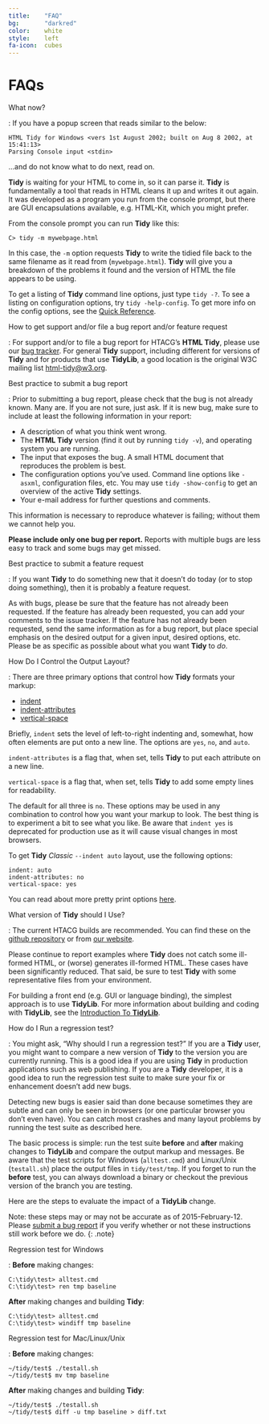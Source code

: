 ```yaml
---
title:    "FAQ"
bg:       "darkred"
color:    white
style:    left
fa-icon:  cubes
---
```


# FAQs

What now?

 : If you have a popup screen that reads similar to the below:

   ~~~
   HTML Tidy for Windows <vers 1st August 2002; built on Aug 8 2002, at 15:41:13>
   Parsing Console input <stdin>
   ~~~

   …and do not know what to do next, read on.

   **Tidy** is waiting for your HTML to come in, so it can parse it.
   **Tidy** is fundamentally a tool that reads in HTML cleans it up and
   writes it out again. It was developed as a program you run from the
   console prompt, but there are GUI encapsulations available, e.g.
   HTML-Kit, which you might prefer.

   From the console prompt you can run **Tidy** like this:

   `C> tidy -m mywebpage.html`

   In this case, the `-m` option requests **Tidy** to write
   the tidied file back to the same filename as it read from
   (`mywebpage.html`). **Tidy** will give you a breakdown of the problems it
   found and the version of HTML the file appears to be using.

   To get a listing of **Tidy** command line options, just type
   `tidy -?`.  To see a listing on configuration options,
   try `tidy -help-config`.  To get more info on the
   config options, see the [Quick Reference][10].

How to get support and/or file a bug report and/or feature request

 : For support and/or to file a bug report for HTACG’s **HTML Tidy**, please
   use our [bug tracker][1]. For general **Tidy** support, including different
   for versions of **Tidy** and for products that use **TidyLib**, a good location
   is the original W3C mailing list [html-tidy@w3.org][2].

Best practice to submit a bug report

 : Prior to submitting a bug report, please check that the bug is
   not already known. Many are. If you are not sure, just ask. If it
   is new bug, make sure to include at least the following information
   in your report:

   - A description of what you think went wrong.
   - The **HTML Tidy** version (find it out by running `tidy -v`),
     and operating system you are running.
   - The input that exposes the bug. A small HTML document that reproduces
     the problem is best.
   - The configuration options you’ve used. Command line options like
     `-asxml`, configuration files, etc. You may use `tidy -show-config` to
     get an overview of the active **Tidy** settings.
   - Your e-mail address for further questions and comments.

   This information is necessary to reproduce whatever is
   failing; without them we cannot help you.

   **Please include only one bug per report.** Reports with
   multiple bugs are less easy to track and some bugs may get
   missed.

Best practice to submit a feature request

 : If you want **Tidy** to do something new that it doesn’t do today
   (or to stop doing something), then it is probably a feature request.

   As with bugs, please be sure that the feature has not already
   been requested. If the feature has already been requested, you can add
   your comments to the issue tracker. If the feature has not
   already been requested, send the same information as for a bug
   report, but place special emphasis on the desired output for a
   given input, desired options, etc. Please be as specific as
   possible about what you want **Tidy** to _do_.

How Do I Control the Output Layout?

 : There are three primary options that control how **Tidy** formats your
   markup:

   - [indent][11]
   - [indent-attributes][12]
   - [vertical-space][13]

   Briefly, `indent` sets the level of left-to-right indenting
   and, somewhat, how often elements are put onto a new line.  The options
   are `yes`, `no`, and `auto`.

   `indent-attributes` is a flag that, when set, tells **Tidy** to
   put each attribute on a new line.

   `vertical-space` is a flag that, when set, tells **Tidy** to add some empty
   lines for readability.

   The default for all three is `no`.  These options may be used in
   any combination to control how you want your markup to look.  The best
   thing is to experiment a bit to see what you like. Be aware that
   `indent yes` is deprecated for production use as it will
   cause visual changes in most browsers.

   To get **Tidy** _Classic_ `--indent auto` layout, use the following options:

   ~~~
   indent: auto
   indent-attributes: no
   vertical-space: yes
   ~~~

   You can read about more pretty print options [here][14].

What version of **Tidy** should I Use?

 : The current HTACG builds are recommended. You can find these on the
   [github repository][3] or from [our website][4].

   Please continue to report examples where **Tidy** does not catch some
   ill-formed HTML, or (worse) generates ill-formed HTML. These cases have
   been significantly reduced. That said, be sure to test **Tidy** with some
   representative files from your environment.

   For building a front end (e.g. GUI or language binding), the simplest
   approach is to use **TidyLib**.  For more information about building and
   coding with **TidyLib**, see the [Introduction To **TidyLib**][5].


How do I Run a regression test?

 : You might ask, “Why should I run a regression test?” If you are a
   **Tidy** user, you might want to compare a new version of **Tidy**
   to the version you are currently running.  This is a good idea
   if you are using **Tidy** in production applications such as web
   publishing. If you are a **Tidy** developer, it is a good idea to
   run the regression test suite to make sure your fix or enhancement
   doesn’t add new bugs.

   Detecting new bugs is easier said than done because sometimes
   they are subtle and can only be seen in browsers (or one particular
   browser you don’t even have). You can catch most crashes and
   many layout problems by running the test suite as described here.

   The basic process is simple: run the test suite **before**
   and **after** making changes to **TidyLib** and compare the output
   markup and messages. Be aware that the test scripts for Windows
   (`alltest.cmd`) and Linux/Unix (`testall.sh`) place the output files in
   `tidy/test/tmp`. If you forget to run the **before** test, you can always
   download a binary or checkout the previous version of the branch you
   are testing.

   Here are the steps to evaluate the impact of a **TidyLib** change.

   Note: these steps may or may not be accurate as of 2015-February-12.
   Please [submit a bug report][1] if you verify whether or not these
   instructions still work before we do.
   {: .note}

Regression test for Windows

 : **Before** making changes:

   ~~~
   C:\tidy\test> alltest.cmd
   C:\tidy\test> ren tmp baseline
   ~~~

   **After** making changes and building **Tidy**:

   ~~~
   C:\tidy\test> alltest.cmd
   C:\tidy\test> windiff tmp baseline
   ~~~

Regression test for Mac/Linux/Unix

 : **Before** making changes:

   ~~~
   ~/tidy/test$ ./testall.sh
   ~/tidy/test$ mv tmp baseline
   ~~~

   **After** making changes and building **Tidy**:

   ~~~
   ~/tidy/test$ ./testall.sh
   ~/tidy/test$ diff -u tmp baseline > diff.txt
   ~~~


  [1]: https://github.com/htacg/tidy-html5/issues
  [2]: mailto:html-tidy@w3.org
  [3]: https://github.com/htacg/tidy-html5
  [4]: /#get_tidy
  [5]: ../developer/
 [10]: /quickref.html
 [11]: /quickref.html#indent
 [12]: /quickref.html#indent-attributes
 [13]: /quickref.html#vertical-space
 [14]: /quickref.html#PrettyPrintHeader
